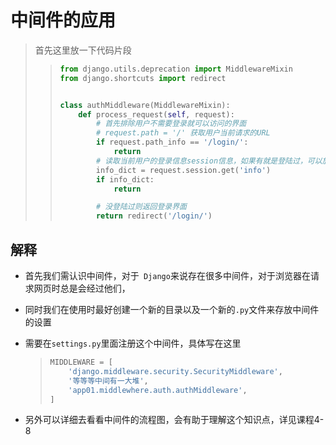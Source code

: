 # 中间件的应用

> 首先这里放一下代码片段
>
> > 
> >
> > ```python
> > from django.utils.deprecation import MiddlewareMixin
> > from django.shortcuts import redirect
> > 
> > 
> > class authMiddleware(MiddlewareMixin):
> >     def process_request(self, request):
> >         # 首先排除用户不需要登录就可以访问的界面
> >         # request.path = '/' 获取用户当前请求的URL
> >         if request.path_info == '/login/':
> >             return
> >         # 读取当前用户的登录信息session信息，如果有就是登陆过，可以放行
> >         info_dict = request.session.get('info')
> >         if info_dict:
> >             return
> > 
> >         # 没登陆过则返回登录界面
> >         return redirect('/login/')
> > ```

## 解释

- 首先我们需认识中间件，对于` Django`来说存在很多中间件，对于浏览器在请求网页时总是会经过他们，

- 同时我们在使用时最好创建一个新的目录以及一个新的`.py`文件来存放中间件的设置

- 需要在`settings.py`里面注册这个中间件，具体写在这里

  > ```python
  > MIDDLEWARE = [
  >     'django.middleware.security.SecurityMiddleware',
  >     '等等等中间有一大堆',
  >     'app01.middlewhere.auth.authMiddleware',
  > ]
  > ```

- 另外可以详细去看看中间件的流程图，会有助于理解这个知识点，详见课程4-8